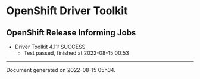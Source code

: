
OpenShift Driver Toolkit
========================

OpenShift Release Informing Jobs
--------------------------------



* Driver Toolkit 4.11: SUCCESS
  - Test passed, finished at 2022-08-15 00:53






---
Document generated on 2022-08-15 05h34.
